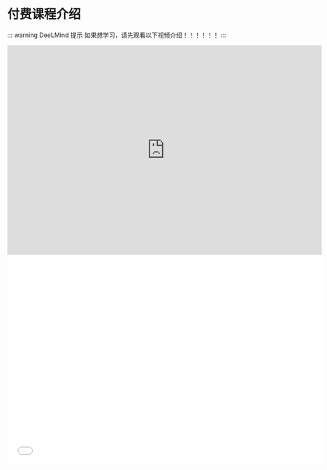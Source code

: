 # 付费课程介绍

::: warning DeeLMind 提示
如果想学习，请先观看以下视频介绍！！！！！！
:::

<DocsAD/>

<iframe width="720px" height="480px" src="https://www.youtube.com/embed/XKvVHM6dYmw?si=qDJUk0yFdvVjmTHT" title="YouTube video player" frameborder="0" allow="accelerometer; autoplay; clipboard-write; encrypted-media; gyroscope; picture-in-picture" allowfullscreen></iframe>

<iframe src="//player.bilibili.com/player.html?aid=537926774&bvid=BV1Gi4y1672i&cid=1386225177&p=1"  frameborder="no"  allowfullscreen="true" style="width:720px;height:480px"> 
</iframe>